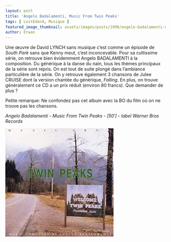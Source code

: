 ```yaml
---
layout: post
title: 'Angelo Badalamenti, Music From Twin Peaks'
tags: [ LostEden4, Musique ]
featured_image_thumbnail: assets/images/posts/1998/angelo-badalamenti-music-from-twin-peaks.jpg
author: Erwan
---
```


Une œuvre de David LYNCH sans musique c’est comme un épisode de *South Park* sans que Kenny meut, c’est inconcevable. Pour sa cultissime série, on retrouve bien évidemment Angelo BADALAMENTI à la composition. Du générique à la danse du nain, tous les thèmes principaux de la série sont repris. On est tout de suite plongé dans l’ambiance particulière de la série. On y retrouve également 3 chansons de Julee CRUISE dont la version chantée du générique, *Falling*. En plus, on trouve généralement ce CD a un prix réduit (environ 80 francs). Que demander de plus ?

Petite remarque: Ne confondez pas cet album avec la BO du film où on ne trouve pas les chansons.           

*Angelo Badalamenti - Music From Twin Peaks - [50′] - label Warner Bros Records*

![Angelo Badalamenti, Music From Twin Peaks](assets/images/posts/1998/angelo-badalamenti-music-from-twin-peaks.jpg) 
